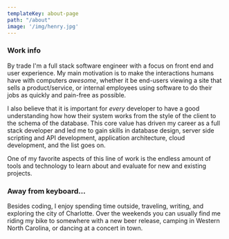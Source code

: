 ```yaml
---
templateKey: about-page
path: "/about"
image: '/img/henry.jpg'
---
```


### Work info

By trade I'm a full stack software engineer with a focus on front end and user experience.
My main motivation is to make the interactions humans have with computers _awesome_, whether it
be end-users viewing a site that sells a product/service, or internal employees using software
to do their jobs as quickly and pain-free as possible.

I also believe that it is important for _every_ developer to have a good understanding how how their
system works from the style of the client to the schema of the database. This core value has driven
my career as a full stack developer and led me to gain skills in database design, server side scripting
and API development, application architecture, cloud development, and the list goes on.

One of my favorite aspects of this line of work is the endless amount of tools and technology to
learn about and evaluate for new and existing projects.

### Away from keyboard...

Besides coding, I enjoy spending time outside, traveling, writing, and exploring the city of
Charlotte. Over the weekends you can usually find me riding my bike to somewhere with a new beer release,
camping in Western North Carolina, or dancing at a concert in town.